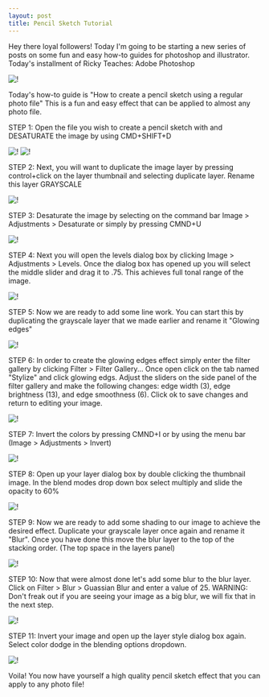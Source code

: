 ```yaml
---
layout: post
title: Pencil Sketch Tutorial
---
```


Hey there loyal followers! Today I'm going to be starting a new series of posts on some fun and easy how-to guides for photoshop and illustrator. Today's installment of Ricky Teaches: Adobe Photoshop

![!](https://farm8.staticflickr.com/7589/16919851422_7e7863d4b5_n.jpg "")

Today's how-to guide is "How to create a pencil sketch using a regular photo file" This is a fun and easy effect that can be applied to almost any photo file.

STEP 1: Open the file you wish to create a pencil sketch with and DESATURATE the image by using CMD+SHIFT+D 

![!](https://farm8.staticflickr.com/7655/16894886786_67b8f1accc.jpg "")
![!](https://farm8.staticflickr.com/7655/16894886786_67b8f1accc.jpg "")

STEP 2: Next, you will want to duplicate the image layer by pressing control+click on the layer thumbnail and selecting duplicate layer. Rename this layer GRAYSCALE

![!](https://farm8.staticflickr.com/7589/16919851422_7e7863d4b5_n.jpg "")

STEP 3: Desaturate the image by selecting on the command bar Image > Adjustments > Desaturate or simply by pressing CMND+U

![!](https://farm8.staticflickr.com/7589/16919851422_7e7863d4b5_n.jpg "")

STEP 4: Next you will open the levels dialog box by clicking Image > Adjustments > Levels. Once the dialog box has opened up you will select the middle slider and drag it to .75. This achieves full tonal range of the image.

![!](https://farm8.staticflickr.com/7589/16919851422_7e7863d4b5_n.jpg "")

STEP 5: Now we are ready to add some line work. You can start this by duplicating the grayscale layer that we made earlier and rename it "Glowing edges"

![!](https://farm8.staticflickr.com/7589/16919851422_7e7863d4b5_n.jpg "")

STEP 6: In order to create the glowing edges effect simply enter the filter gallery by clicking Filter > Filter Gallery... Once open click on the tab named "Stylize" and click glowing edgs. Adjust the sliders on the side panel of the filter gallery and make the following changes: edge width (3), edge brightness (13), and edge smoothness (6). Click ok to save changes and return to editing your image.

![!](https://farm8.staticflickr.com/7589/16919851422_7e7863d4b5_n.jpg "")

STEP 7: Invert the colors by pressing CMND+I or by using the menu bar (Image > Adjustments > Invert)

![!](https://farm8.staticflickr.com/7589/16919851422_7e7863d4b5_n.jpg "")

STEP 8: Open up your layer dialog box by double clicking the thumbnail image. In the blend modes drop down box select multiply and slide the opacity to 60%

![!](https://farm8.staticflickr.com/7589/16919851422_7e7863d4b5_n.jpg "")

STEP 9: Now we are ready to add some shading to our image to achieve the desired effect. Duplicate your grayscale layer once again and rename it "Blur". Once you have done this move the blur layer to the top of the stacking order. (The top space in the layers panel)

![!](https://farm8.staticflickr.com/7589/16919851422_7e7863d4b5_n.jpg "")

STEP 10: Now that were almost done let's add some blur to the blur layer. Click on Filter > Blur > Guassian Blur and enter a value of 25. WARNING: Don't freak out if you are seeing your image as a big blur, we will fix that in the next step.

![!](https://farm8.staticflickr.com/7589/16919851422_7e7863d4b5_n.jpg "")

STEP 11: Invert your image and open up the layer style dialog box again. Select color dodge in the blending options dropdown.

![!](https://farm8.staticflickr.com/7589/16919851422_7e7863d4b5_n.jpg "")

Voila! You now have yourself a high quality pencil sketch effect that you can apply to any photo file!
